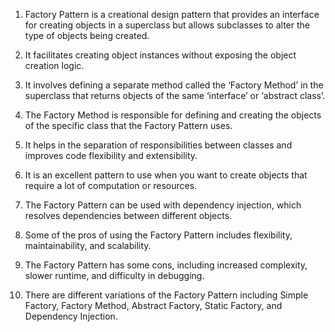 

1. Factory Pattern is a creational design pattern that provides an interface for creating objects in a superclass but allows subclasses to alter the type of objects being created.

2. It facilitates creating object instances without exposing the object creation logic.

3. It involves defining a separate method called the ‘Factory Method’ in the superclass that returns objects of the same ‘interface’ or ‘abstract class’.

4. The Factory Method is responsible for defining and creating the objects of the specific class that the Factory Pattern uses.

5. It helps in the separation of responsibilities between classes and improves code flexibility and extensibility.

6. It is an excellent pattern to use when you want to create objects that require a lot of computation or resources.

7. The Factory Pattern can be used with dependency injection, which resolves dependencies between different objects.

8. Some of the pros of using the Factory Pattern includes flexibility, maintainability, and scalability.

9. The Factory Pattern has some cons, including increased complexity, slower runtime, and difficulty in debugging.

10. There are different variations of the Factory Pattern including Simple Factory, Factory Method, Abstract Factory, Static Factory, and Dependency Injection.